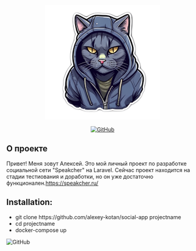 <p align="center"><img src="https://raw.githubusercontent.com/alexey-kotan/social-app/refs/heads/main/public/logo.png" width="300" alt=""></p>

<p align="center">
<a href="https://github.com/alexey-kotan/social-app"><img src="https://github.com/laravel/framework/workflows/tests/badge.svg" alt="GitHub"></a>
</p>

## О проекте

<p>Привет! Меня зовут Алексей. Это мой личный проект по разработке социальной сети "Speakcher" на Laravel. Сейчас проект находится на стадии тестиования и доработки, но он уже достаточно функционален.<a href="https://speakcher.ru">https://speakcher.ru/</a></br></p>

## Installation:

<ul>
    <li> git clone https://github.com/alexey-kotan/social-app projectname </li>
    <li> cd projectname </li>
    <li> docker-compose up </li>
</ul>

<img src="https://psv4.userapi.com/s/v1/d/1lbQJHbBi3c1tpiuPySO2qzFYlONnQI4v0yUpQ35xEiVktEd2mYSDlLL5OcrwUxTEeFkZQLgZQetCu7K7ayD4A65nIT7Ym88cFsKxmJzvVAJGIXIjwgX4Q/IMG_8411_1.gif" alt="GitHub">
